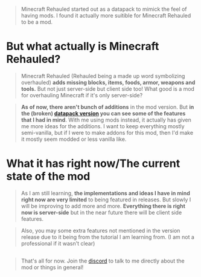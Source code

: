 #
> Minecraft Rehauled started out as a datapack to mimick the feel of having mods. I found it actually more suitible for Minecraft Rehauled to be a mod.

# But what actually is Minecraft Rehauled?
> Minecraft Rehauled (Rehauled being a made up word symbolizing overhauled) **adds missing blocks, items, foods, armor, weapons and tools.** But not just server-side but client side too! What good is a mod for overhauling Minecraft if it's only server-side?

> **As of now, there aren't bunch of additions** in the mod version. But **in the (broken) [datapack version](https://github.com/ReactivePlayZ/Minecraft-Rehauled-Datapack/releases/tag/v1.0.4-dev) you can see some of the features that I had in mind**. With me using mods instead, it actually has given me more ideas for the additions. I want to keep everything mostly semi-vanilla, but if I were to make addons for this mod, then I'd make it mostly seem modded or less vanilla like.

# What it has right now/The current state of the mod
> As I am still learning, **the implementations and ideas I have in mind right now are very limited** to being featured in releases. But slowly I will be improving to add more and more.
**Everything there is right now is server-side** but in the near future there will be client side features.

> Also, you may some extra features not mentioned in the version release due to it being from the tutorial I am learning from. (I am not a professional if it wasn't clear)

##
> That's all for now. Join the [discord](https://discord.gg/Agz7ygXPzJ) to talk to me directly about the mod or things in general!

